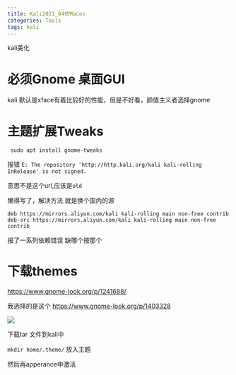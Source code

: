 ```yaml
---
title: Kali2021_04仿Macos
categories: Tools
tags: kali
---
```


kali美化

# 必须Gnome 桌面GUI

kali 默认是xface有着比较好的性能，但是不好看，颜值主义者选择gnome

# 主题扩展Tweaks

` sudo apt install gnome-tweaks`

报错
`E: The repository 'http://http.kali.org/kali kali-rolling InRelease' is not signed.`

意思不是这个url,应该是`old`

懒得写了，解决方法
就是换个国内的源

`deb https://mirrors.aliyun.com/kali kali-rolling main non-free contrib
 deb-src https://mirrors.aliyun.com/kali kali-rolling main non-free contrib`

报了一系列依赖错误
缺哪个按那个

# 下载themes

https://www.gnome-look.org/p/1241688/

我选择的是这个
https://www.gnome-look.org/p/1403328

![](https://images.pling.com/img/00/00/32/24/44/1403328/7c76036e5f9dad4aaeb775c16ff6c914ba9de055eea89c245248a9460bf0f2ea78af.png)

下载tar 文件到kali中

`mkdir home/.theme/` 放入主题

然后再apperance中激活